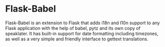 # Flask-Babel

Flask-Babel is an extension to Flask that adds i18n and l10n support to any Flask application with the help of babel, pytz and its own copy of speaklater. It has built-in support for date formatting including timezones, as well as a very simple and friendly interface to gettext translations.
